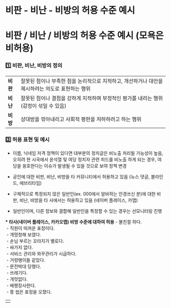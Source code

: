 # 비판 - 비난 - 비방의 허용 수준 예시

**비판 / 비난 / 비방의 허용 수준 예시  (모욕은 비허용)**
=====================================

### **1️⃣ 비판, 비난, 비방의 정의**

|  |  |
| --- | --- |
| **비판** | 잘못된 점이나 부족한 점을 논리적으로 지적하고, 개선하거나 대안을 제시하려는 의도로 표현하는 행위 |
| **비난** | 잘못된 점이나 결점을 강하게 지적하며 부정적인 평가를 내리는 행위 (감정이 섞일 수 있음) |
| **비방** | 상대방을 깎아내리고 사회적 평판을 저하하려고 하는 행위 |

### 

### **2️⃣ 허용 표현 및 예시**

- 이름, 닉네임 저격 정책이 있다면 대부분의 정치글은 비노출 처리될 가능성이 높음, 오히려 현 시국에서 윤석열 및 여당 정치자 관련 피드를 비노출 하게 되는 경우, 여당을 옹호한다는 이슈가 발생될 수 있을 것으로 보여 정책 변경  
  
- 공인에 대한 비판, 비난, 비방을 타 커뮤니티에서 허용하고 있음 (뉴스 댓글, 블라인드, 에브리타임)  
  
- 구체적으로 특정되지 않은 일반인(ex. 000에서 알바하는 안경쓰신 분)에 대한 비판, 비난, 비방을 타 사에서는 허용하고 있음 (네이버 플레이스, 카맵)  
  
- 일반인이며, 다른 정보와 결합해 일반인을 특정할 수 있는 경우는 선모니터링 진행

**\* 타사(네이버 플레이스, 카카오맵) 비방 수준에 대하여 허용** - 불친절 하다.  
 - 직원이 띠꺼운 표정이다.  
 - 개멍청해 보였다.  
 - 손님 부르는 꼬라지가 별로다.  
 - 싸가지 없다.  
 - 서비스 관리와 와꾸관리가 시급하다.  
 - 거렁뱅이들 같았다.  
 - 문전박대 당했다.  
 - 쓰레기다.  
 - 개맛없다.  
 - 배짱장사한다.  
 - 똥 씹은 표정을 오졌다.

|  |
| --- |
|  |